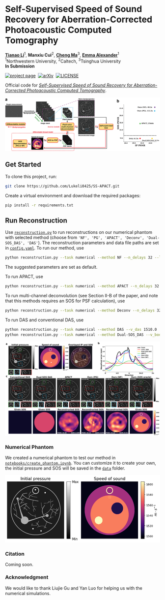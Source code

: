 # Self-Supervised Speed of Sound Recovery for Aberration-Corrected Photoacoustic Computed Tomography

<b>[Tianao Li](https://lukeli0425.github.io)</b><sup>1</sup>, <b>Manxiu Cui</b><sup>2</sup>, <b>[Cheng Ma](https://rachmaninov-ma.wixsite.com/mysite)</b><sup>3</sup>, <b>[Emma Alexander](https://www.alexander.vision/emma)</b><sup>1</sup><br>
<sup>1</sup>Northwestern University, <sup>2</sup>Caltech, <sup>3</sup>Tsinghua University<br>
__In Submission__

[![project page](https://img.shields.io/badge/project-page-purple)](https://lukeli0425.github.io/SS-APACT)&nbsp;
[![arXiv](https://img.shields.io/badge/arXiv-2409.10876-b31b1b.svg)](https://arxiv.org/abs/2409.10876)&nbsp;
[![LICENSE](https://img.shields.io/badge/MIT-Lisence-blue)](./LICENSE)&nbsp;

Official code for [_Self-Supervised Speed of Sound Recovery for Aberration-Corrected
Photoacoustic Computed Tomography_](https://lukeli0425.github.io/SS-APACT).

![Overview](figures_ICCV/overview.png)

## Get Started

To clone this project, run:

```zsh
git clone https://github.com/Lukeli0425/SS-APACT.git
```

Create a virtual environment and download the required packages:

```zsh
pip install -r requirements.txt
```

## Run Reconstruction

Use [`reconstruction.py`](reconstruction.py) to run reconstructions on our numerical phantom with selected method (choose from `'NF', 'PG', 'APACT', 'Deconv', 'Dual-SOS_DAS', 'DAS'`). The reconstruction parameters and data file paths are set in [`config.yaml`](config.yaml). To run our method, use
```bash
python reconstruction.py --task numerical --method NF --n_delays 32 --lam_tv 5e-5 --n_epochs 10 --batch_size 64 --lr 1e-3
```
The suggested parameters are set as default. 

To run APACT, use
```bash
python reconstruction.py --task numerical --method APACT --n_delays 32 --lam_tsv 5e-15 --n_iters 10
```

To run multi-channel deconvolution (see Section II-B of the paper, and note that this methods requires an SOS for PSF calculation), use
```bash
python reconstruction.py --task numerical --method Deconv --n_delays 32 --batch_size 64
```

To run DAS and conventional DAS, use 
```bash
python reconstruction.py --task numerical --method DAS --v_das 1510.0
python reconstruction.py --task numerical --method Dual-SOS_DAS --v_body 1560.0
```

![](figures_ICCV/figure_numerical.png)

### Numerical Phantom

We created a numerical phantom to test our method in [`notebooks/create_phantom.ipynb`](notebooks/create_phantom.ipynb). You can customize it to create your own, the initial pressure and SOS will be saved in the [`data`](data) folder.

![](figures_ICCV/numerical_phantom.png)


### Citation

Coming soon.

### Acknowledgment

We would like to thank Liujie Gu and Yan Luo for helping us with the numerical simulations.

